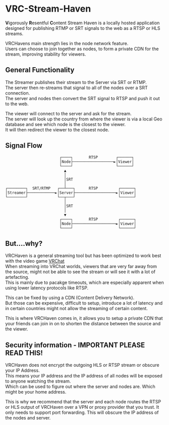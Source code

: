 # VRC-Stream-Haven
**V**igorously **R**esentful **C**ontent Stream Haven is a locally hosted application designed for publishing RTMP or SRT signals to the web as a RTSP or HLS streams. </br>

VRCHavens main strength lies in the node network feature.<br>
Users can choose to join together as nodes, to form a private CDN for the stream, improving stability for viewers. </br>

## General Functionality
The Streamer publishes their stream to the Server via SRT or RTMP. <br>
The server then re-streams that signal to all of the nodes over a SRT connection.<br>
The server and nodes then convert the SRT signal to RTSP and push it out to the web.<br>

The viewer will connect to the server and ask for the stream.<br>
The server will look up the country from where the viewer is via a local Geo database and see which node is the closest to the viewer.<br>
It will then redirect the viewer to the closest node.<br>

## Signal Flow
```
                        ┌────┐       RTSP        ┌──────┐ 
                        │Node├──────────────────►│Viewer│ 
                        └────┘                   └──────┘ 
                          ▲                               
                          │                               
                          │SRT                            
                          │                               
┌────────┐  SRT/RTMP   ┌──┴───┐      RTSP         ┌──────┐
│Streamer├────────────►│Server├──────────────────►│Viewer│
└────────┘             └──┬───┘                   └──────┘
                          │                               
                          │SRT                            
                          │                               
                          ▼                               
                        ┌────┐       RTSP         ┌──────┐
                        │Node├───────────────────►│Viewer│
                        └────┘                    └──────┘
```

## But....why?
VRCHaven is a general streaming tool but has been optimized to work best with the video game [VRChat](https://hello.vrchat.com/)<br>
When streaming into VRChat worlds, viewers that are very far away from the source, might not be able to see the stream or will see it with a lot of artefacting.<br>
This is mainly due to pacakge timeouts, which are especially apparent when using lower latency protocols like RTSP.

This can be fixed by using a CDN (Content Delivery Network).<br>
But those can be expensive, difficult to setup, introduce a lot of latency and in certain countries might not allow the streaming of certain content.<br>

This is where VRCHaven comes in, it allows you to setup a private CDN that your friends can join in on to shorten the distance between the source and the viewer.

## Security information - IMPORTANT PLEASE READ THIS!
VRCHaven does not encrypt the outgoing HLS or RTSP stream or obscure your IP Address.<br>
This means your IP address and the IP address of all nodes will be exposed to anyone watching the stream.<br>
Which can be used to figure out where the server and nodes are. Which might be your home address.<br>

This is why we recommend that the server and each node routes the RTSP or HLS output of VRCHaven over a VPN or proxy provider that you trust.
It only needs to support port forwarding.
This will obscure the IP address of the nodes and server.
